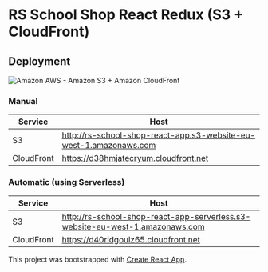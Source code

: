 # RS School Shop React Redux (S3 + CloudFront)

## Deployment

![Amazon AWS - Amazon S3 + Amazon CloudFront](https://d2908q01vomqb2.cloudfront.net/5b384ce32d8cdef02bc3a139d4cac0a22bb029e8/2018/06/27/thumbnail.png)

### Manual
| Service    | Host                                                               |
| ---        | ---                                                                |
| S3         | http://rs-school-shop-react-app.s3-website-eu-west-1.amazonaws.com |
| CloudFront | https://d38hmjatecryum.cloudfront.net                              |

### Automatic (using Serverless)
| Service    | Host                                                                          |
| ---------- | ---                                                                           |
| S3         | http://rs-school-shop-react-app-serverless.s3-website-eu-west-1.amazonaws.com |
| CloudFront | https://d40ridgoulz65.cloudfront.net                                          |


This project was bootstrapped with [Create React App](https://github.com/facebook/create-react-app).

